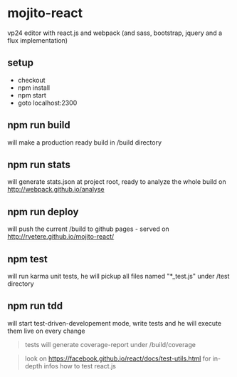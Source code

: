 # mojito-react
vp24 editor with react.js and webpack (and sass, bootstrap, jquery and a flux implementation)

## setup
- checkout
- npm install
- npm start
- goto localhost:2300

## npm run build
will make a production ready build in /build directory

## npm run stats
will generate stats.json at project root, ready to analyze the whole build on http://webpack.github.io/analyse

## npm run deploy
will push the current /build to github pages - served on http://rvetere.github.io/mojito-react/

## npm test
will run karma unit tests, he will pickup all files named "*_test.js" under /test directory

## npm run tdd
will start test-driven-developement mode, write tests and he will execute them live on every change

> tests will generate coverage-report under /build/coverage

> look on https://facebook.github.io/react/docs/test-utils.html for in-depth infos how to test react.js
